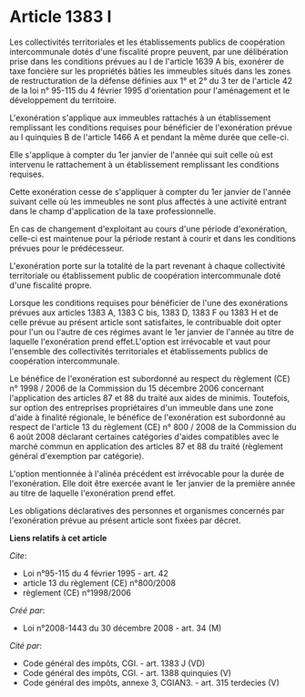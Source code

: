 # Article 1383 I

Les collectivités territoriales et les établissements publics de coopération  intercommunale dotés d'une fiscalité propre
peuvent, par une délibération prise  dans les conditions prévues au I de l'article 1639 A bis, exonérer de taxe  foncière sur
les propriétés bâties les immeubles situés dans les zones de  restructuration de la défense définies aux 1° et 2° du 3 ter de
l'article  42 de la loi n° 95-115 du 4 février 1995 d'orientation pour l'aménagement et  le développement du territoire. 

L'exonération s'applique aux  immeubles rattachés à un établissement remplissant les conditions requises pour  bénéficier de
l'exonération prévue au I quinquies B de l'article 1466 A et  pendant la même durée que celle-ci. 

Elle s'applique à compter du  1er janvier de l'année qui suit celle où est intervenu le rattachement à un  établissement
remplissant les conditions requises. 

Cette  exonération cesse de s'appliquer à compter du 1er janvier de l'année suivant  celle où les immeubles ne sont plus
affectés à une activité entrant dans le  champ d'application de la taxe professionnelle. 

En cas de  changement d'exploitant au cours d'une période d'exonération, celle-ci est  maintenue pour la période restant à
courir et dans les conditions prévues pour  le prédécesseur. 

L'exonération porte sur la totalité de la part  revenant à chaque collectivité territoriale ou établissement public de
coopération intercommunale doté d'une fiscalité propre. 

Lorsque  les conditions requises pour bénéficier de l'une des exonérations prévues aux  articles 1383 A, 1383 C bis, 1383 D,
1383 F ou 1383 H et de celle prévue au  présent article sont satisfaites, le contribuable doit opter pour l'un ou  l'autre de
ces régimes avant le 1er janvier de l'année au titre de laquelle  l'exonération prend effet.L'option est irrévocable et vaut
pour l'ensemble des  collectivités territoriales et établissements publics de coopération  intercommunale. 

Le bénéfice de l'exonération est subordonné au  respect du règlement (CE) n° 1998 / 2006 de la Commission du 15 décembre 2006
concernant l'application des  articles 87 et 88 du traité aux aides de minimis. Toutefois, sur option des  entreprises
propriétaires d'un immeuble dans une zone d'aide à finalité  régionale, le bénéfice de l'exonération est subordonné au
respect de l'article 13 du  règlement (CE) n° 800 / 2008 de la Commission du 6 août 2008 déclarant  certaines catégories
d'aides compatibles avec le marché commun en application  des articles 87 et 88 du traité (règlement général d'exemption par
catégorie).  

L'option mentionnée à l'alinéa précédent est irrévocable pour la  durée de l'exonération. Elle doit être exercée avant le 1er
janvier de la  première année au titre de laquelle l'exonération prend effet. 

Les obligations déclaratives des personnes et organismes concernés  par l'exonération prévue au présent article sont fixées
par décret.

**Liens relatifs à cet article**

_Cite_:

  - Loi n°95-115 du 4 février 1995 - art. 42
  - article 13 du règlement (CE) n°800/2008
  - règlement (CE) n°1998/2006

_Créé par_:

  - Loi n°2008-1443 du 30 décembre 2008 - art. 34 (M)

_Cité par_:

  - Code général des impôts, CGI. - art. 1383 J (VD)
  - Code général des impôts, CGI. - art. 1388 quinquies (V)
  - Code général des impôts, annexe 3, CGIAN3. - art. 315 terdecies (V)
